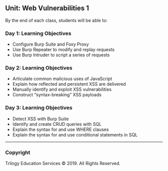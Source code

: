 ## Unit: Web Vulnerabilities 1
By the end of each class, students will be able to:


### Day 1: Learning Objectives

  - Configure Burp Suite and Foxy Proxy
  - Use Burp Repeater to modify and replay requests
  - Use Burp Intruder to script a series of requests

### Day 2: Learning Objectives

- Articulate common malicious uses of JavaScript
- Explain how reflected and persistent XSS are delivered
- Manually identify and exploit XSS vulnerabilities
- Construct “syntax-breaking” XSS payloads

### Day 3: Learning Objectives

* Detect XSS with Burp Suite
* Identify and create CRUD queries with SQL 
* Explain the syntax for and use WHERE clauses
* Explain the syntax for and use conditional statements in SQL 

-------

### Copyright

Trilogy Education Services © 2019. All Rights Reserved.

